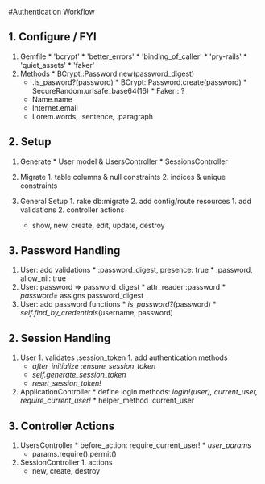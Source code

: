 #Authentication Workflow

## 1. Configure / FYI
  1. Gemfile
    * 'bcrypt'
    * 'better_errors'
    * 'binding_of_caller'
    * 'pry-rails'
    * 'quiet_assets'
    * 'faker'
  1. Methods
    * BCrypt::Password.new(password_digest)
      * .is_pasword?(password)
    * BCrypt::Password.create(password)
    * SecureRandom.urlsafe_base64(16)
    * Faker:: ?
      * Name.name
      * Internet.email
      * Lorem.words, .sentence, .paragraph

## 2. Setup
  1. Generate
    * User model & UsersController
    * SessionsController

  2. Migrate
    1. table columns & null constraints
    2. indices & unique constraints

  2. General Setup
    1. rake db:migrate
    2. add config/route resources
    1. add validations
    2. controller actions
      * show, new, create, edit, update, destroy

## 3. Password Handling
  1. User: add validations
    * :password_digest, presence: true
    * :password, allow_nil: true
  2. User: password => password_digest
    * attr_reader :password
    * *password=* assigns password_digest
  3. User: add password functions
    * *is_password?*(password)
    * *self.find_by_credentials*(username, password)

## 2. Session Handling
  1. User
    1. validates :session_token
    1. add authentication methods
      * *after_initialize :ensure_session_token*
      * *self.generate_session_token*
      * *reset_session_token!*
  2. ApplicationController
    * define login methods: *login!(user), current_user, require_current_user!*
    * helper_method :current_user

## 3. Controller Actions
  1. UsersController
    * before_action: require_current_user!
    * *user_params*
      * params.require().permit()
  2. SessionController
    1. actions
      * new, create, destroy
